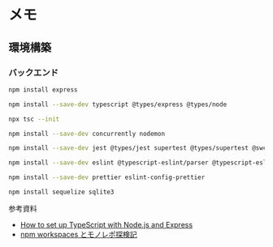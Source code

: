 # メモ

## 環境構築

### バックエンド

```bash
npm install express

npm install --save-dev typescript @types/express @types/node

npx tsc --init

npm install --save-dev concurrently nodemon

npm install --save-dev jest @types/jest supertest @types/supertest @swc/core @swc/jest

npm install --save-dev eslint @typescript-eslint/parser @typescript-eslint/eslint-plugin

npm install --save-dev prettier eslint-config-prettier

npm install sequelize sqlite3
```

参考資料

- [How to set up TypeScript with Node.js and Express](https://blog.logrocket.com/how-to-set-up-node-typescript-express/)
- [npm workspaces とモノレポ探検記](https://zenn.dev/suin/scraps/20896e54419069)
